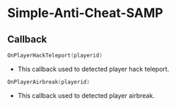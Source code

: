 # Simple-Anti-Cheat-SAMP

## Callback

```c 
OnPlayerHackTeleport(playerid)
```
- This callback used to detected player hack teleport.
```c 
OnPlayerAirbreak(playerid)
```
- This callback used to detected player airbreak.
```c 
